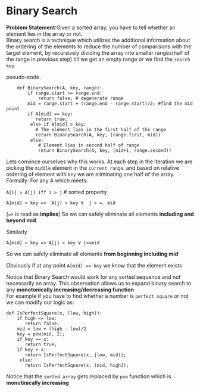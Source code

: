 # Binary Search

**Problem Statement**:Given a sorted array, you have to tell whether an element lies in the array or not.  
Binary search is a technique which utilizes the additional information about the ordering of the elements to reduce the number of comparisons with the target element, by recursively dividing the array into smaller ranges(half of the range in previous step) till we get an empty range or we find the `search key`.

pseudo-code.
```
    def BinarySearch(A, key, range):
        if range.start >= range.end:
            return false; # degenerate range
        mid = range.start + (range.end - range.start)/2; #find the mid point 
        if A[mid] == key:
           return true;
         else if A[mid] > key:
           # The element lies in the first half of the range
           return BinarySearch(A, key, [range.first, mid))
         else:
            # Element lies in second half of range
            return BinarySearch(A, key, [mid+1, range.second))
```
Lets convince ourselves why this works.
At each step in the iteration we are picking the `middle` element in the `current range`. and based on relative ordering of element  with  `key`  we are eliminating one half of the array.
Formally:
For any A which meets:

`A[i] > A[j] Iff i > j`  # sorted property

`A[mid] > key =>  A[j] > key ∀  j > =  mid ` 

(`=>` is read as **implies**)
So we can safely eliminate all elements 
**including and beyond mid**.

Similarly 

`A[mid] < key => A[j] < key ∀ j<=mid`

So we can safely eliminate all elements **from beginning including mid**

Obviously if at any point `A[mid] == key` we know that the element exists


Notice that Binary Search would work for any sorted sequence and not necessarily an array. This observation allows us to expand binary search to any **monotonically increasing/decreasing function**  
For example if you have to find whether a number is  `perfect square` or not we can modify our logic as:
```
def IsPerfectSquare(x, [low, high)):
    if high <= low:
       return false;
    mid = low + (high - low)/2
    key = pow(mid, 2);
    if key == x:
       return true;
    if key > x:
       return IsPerfectSquare(x, [low, mid));
     else:
       return IsPerfectSquare(x, (mid, high]);
```

Notice that the `sorted array` gets replaced by `pow` function which is **monotinically increasing**